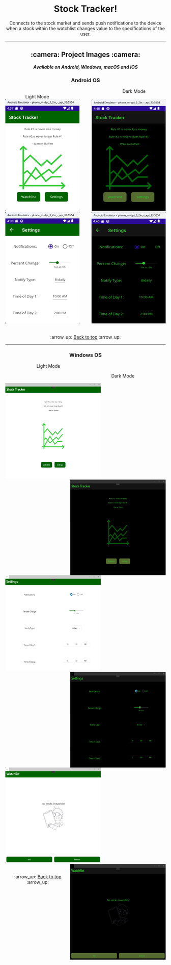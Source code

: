 <h1 align='center'>Stock Tracker!</h1>
<p align='center'>
    Connects to the stock market and sends push notifications to the device when a stock
    within the watchlist changes value to the specifications of the user.
</p>

---

<!-- project images -->
<h2 align='center'>:camera: Project Images :camera:</h2>

<div align='center'>

***Available on Android, Windows, macOS and IOS***

</div>

<!-- android -->
<h3 align='center'>Android OS</h3>

<!-- android light mode -->
<div>
<div align='right'>Dark Mode&emsp;&emsp;&emsp;&emsp;&ensp;</div>
<div>&emsp;&emsp;&emsp;&emsp;&ensp;Light Mode</div>
</div>

<div>
<img width="233px" height="350px" alt="Home Screen Light" src="Project_Demo_Images/Android/home_light.png">

<img width="233px" height="350px" align='right' alt="Home Screen Dark" src="Project_Demo_Images/Android/home_dark.png">
</div>

<div>
<img width="233px" height="350px" alt="Settings Screen Light" src="Project_Demo_Images/Android/settings_light.png">
<img width="233px" height="350px" align='right' alt="Settings Screen Dark" src="Project_Demo_Images/Android/settings_dark.png">
</div>

<br>

<div align='center'>
    <p>:arrow_up: <a href="#stock-tracker">Back to top</a> :arrow_up:</p>
</div>

---

<!-- windows -->
<h3 align='center'>Windows OS</h3>

<div>
<p>&emsp;&emsp;&emsp;&emsp;&emsp;&emsp;&ensp;&ensp;Light Mode</p>
<p align='right'>Dark Mode&emsp;&emsp;&emsp;&emsp;&emsp;&emsp;&ensp;&ensp;</p>
</div>

<div>
<img width="300px" height="300px" alt="Home Screen Light" src="Project_Demo_Images/Windows/home_light.png">
<img width="300px" height="300px" align='right' alt="Home Screen Dark" src="Project_Demo_Images/Windows/home_dark.png">
</div>

<div>
<img width="300px" height="300px" alt="Settings Screen Light" src="Project_Demo_Images/Windows/settings_light.png">
<img width="300px" height="300px" align='right' alt="Settings Screen Dark" src="Project_Demo_Images/Windows/settings_dark.png">
</div>

<div>
<img width="300px" height="300px" alt="Watchlist Screen Light" src="Project_Demo_Images/Windows/watchlist_light.png">
<img width="300px" height="300px" align='right' alt="Watchlist Screen Dark" src="Project_Demo_Images/Windows/watchlist_dark.png">
</div>

<br>

<div align='center'>
    <p>:arrow_up: <a href="#stock-tracker">Back to top</a> :arrow_up:</p>
</div>
